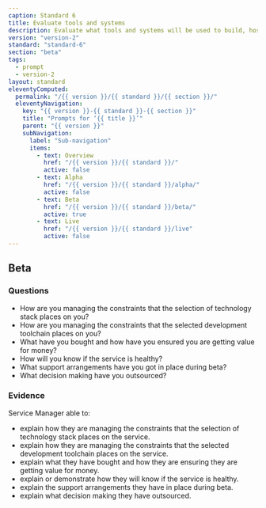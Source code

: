 ```yaml
---
caption: Standard 6
title: Evaluate tools and systems
description: Evaluate what tools and systems will be used to build, host, operate and measure the service, and how to procure them.
version: "version-2"
standard: "standard-6"
section: "beta"
tags:
  - prompt
  - version-2
layout: standard
eleventyComputed:
  permalink: "/{{ version }}/{{ standard }}/{{ section }}/"
  eleventyNavigation:
    key: "{{ version }}-{{ standard }}-{{ section }}"
    title: "Prompts for ‘{{ title }}’"
    parent: "{{ version }}"
    subNavigation:
      label: "Sub-navigation"
      items:
        - text: Overview
          href: "/{{ version }}/{{ standard }}/"
          active: false
        - text: Alpha
          href: "/{{ version }}/{{ standard }}/alpha/"
          active: false
        - text: Beta
          href: "/{{ version }}/{{ standard }}/beta/"
          active: true
        - text: Live
          href: "/{{ version }}/{{ standard }}/live"
          active: false
---
```


## Beta

### Questions

- How are you managing the constraints that the selection of technology stack places on you?
- How are you managing the constraints that the selected development toolchain places on you?
- What have you bought and how have you ensured you are getting value for money?
- How will you know if the service is healthy?
- What support arrangements have you got in place during beta?
- What decision making have you outsourced?

### Evidence

Service Manager able to:

- explain how they are managing the constraints that the selection of technology stack places on the service.
- explain how they are managing the constraints that the selected development toolchain places on the service.
- explain what they have bought and how they are ensuring they are getting value for money.
- explain or demonstrate how they will know if the service is healthy.
- explain the support arrangements they have in place during beta.
- explain what decision making they have outsourced.
